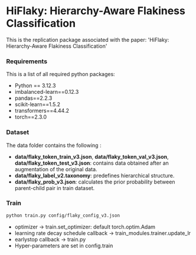 # HiFlaky: Hierarchy-Aware Flakiness Classification

This is the replication package associated with the paper: 'HiFlaky: Hierarchy-Aware Flakiness Classification'

### Requirements

This is a list of all required python packages:

- Python == 3.12.3
- imbalanced-learn==0.12.3
- pandas==2.2.3
- scikit-learn==1.5.2
- transformers==4.44.2
- torch==2.3.0




### Dataset

The data folder contains the following :

* **data/flaky_token_train_v3.json**, **data/flaky_token_val_v3.json**, **data/flaky_token_test_v3.json**: contains data obtained after an augmentation of the original data. 
* **data/flaky_label_v2.taxonomy**: predefines hierarchical structure. 
* **data/flaky_prob_v3.json**: calculates the prior probability between parent-child pair in train dataset.

### Train

```bash
python train.py config/flaky_config_v3.json
```

+ optimizer -> train.set_optimizer: default torch.optim.Adam
+ learning rate decay schedule callback -> train_modules.trainer.update_lr
+ earlystop callback -> train.py 
+ Hyper-parameters are set in config.train
